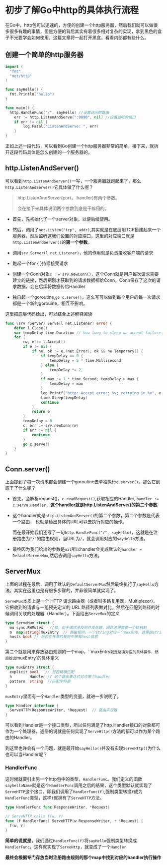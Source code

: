 # 初步了解Go中http的具体执行流程

在Go中，http包可以迅速的，方便的创建一个http服务器，然后我们就可以做很多很多有趣的事情，但是方便的背后其实有着很多相对复杂的实现，拿到黑色的盒子不光要学会如何使用，这篇文章将一起打开黑盒，看看内部都有些什么。


## 创建一个简单的http服务器

```go
import (
  "fmt"
  "net/http"
)

func sayHello() {
  fmt.Println("hello")
}

func main() {
  http.HandleFunc("/", sayHello) //设置访问的路由
	err := http.ListenAndServe(":9090", nil) //设置监听的端口
	if err != nil {
		log.Fatal("ListenAndServe: ", err)
	}
}
```
正如上述一段代码，可以看到Go创建一个http服务器非常的简单，接下来，就拆开这段代码具体是怎么创建的一个服务器的。

## http.ListenAndServer()
可以看到`http.ListenAndServer()`一写，一个服务器就跑起来了，那么`http.ListenAndServer()`它具体做了什么呢？


> http.ListenAndServer(port， handler)有两个参数。
> 
> 会在接下来具体说明两个参数到底是干嘛用的。

- 首先，先初始化了一个server对象，以便后续使用。

- 然后，调用了`net.Listen("tcp", addr)`,其实就是在底层用TCP搭建起来一个服务器，然后监听这我们设置的对应端口，这里的对应端口就是`http.ListenAndServer()`的**第一个参数**。
- 调用`srv.Server(l net.Listener)`，他的作用就是负责接收客户端的请求

- 跑起一个for { }持续接受请求

- 创建一个Conn对象`c ：= srv.NewConn()`，这个Conn就是用户每次请求需要建立的链接，然后把刚才获取到的请求数据都给Conn。Conn保存了这次的请求数据，会在后续将数据传给Handler

- 独自起一个goroutine,`go c.serve()`。这么写可以做到每个用户的每一次请求都是一个新的gorouine，相互不影响。


这里把底层代码给出，可以结合上述解释阅读

```go
func (srv *Server) Serve(l net.Listener) error {
	defer l.Close()
	var tempDelay time.Duration // how long to sleep on accept failure
	for {
		rw, e := l.Accept()
		if e != nil {
			if ne, ok := e.(net.Error); ok && ne.Temporary() {
				if tempDelay == 0 {
					tempDelay = 5 * time.Millisecond
				} else {
					tempDelay *= 2
				}
				if max := 1 * time.Second; tempDelay > max {
					tempDelay = max
				}
				log.Printf("http: Accept error: %v; retrying in %v", e, tempDelay)
				time.Sleep(tempDelay)
				continue
			}
			return e
		}
		tempDelay = 0
		c, err := srv.newConn(rw)
		if err != nil {
			continue
		}
		go c.serve()
	}
}
```

## Conn.server()
上面提到了每一次请求都会创建一个goroutine去单独执行`c.server()`。那么它到底干了什么呢？

- 首先，会解析request()，`c.readRequest()`,获取相应的Handler, `handler := c.serve.Handler`，**这个handler就是http.ListenAndServe()的第二个参数**
- 这个handler就是`http.ListenAndServer()`的第二个参数，第二个参数是代表一个路由，   也就是给出具体的URL可以去执行对应的操作。

  而在最开始我们还写了一句`http.HandleFunc("/", sayHello)`，这就是在注册路由为`"/"`的路由规则，当URL为`/`，就会调用对应的`sayHello`方法。

- 最终因为我们给出的参数是`nil`所以handler会变成默认的`handler = DefaultServerMux`,然后去调用`sayHello`方法。


## ServerMux
上面的过程在最后，调用了默认的`DefaultServerMux`然后最终执行了`sayHello`方法。其实在这里也是有很多步骤的，并非很简单就实现了。

`ServeMux`本质上是一个 HTTP 请求路由器（或者叫多路复用器，Multiplexor）。它把收到的请求与一组预先定义的 URL 路径列表做对比，然后在匹配到路径的时候调用关联的处理器（Handler）。下面给出`ServeMux`的定义

```go
type ServeMux struct {
  mu sync.RWMutex   //锁，由于请求涉及到并发处理，因此这里需要一个锁机制
  m  map[string]muxEntry  // 路由规则，一个string对应一个mux实体，这里的string就是注册的路由表达式
  hosts bool // 是否在任意的规则中带有host信息
}
```

第二个就是用来存放路由规则的一个map，``muxEntry`就是路由对应的具体操作，然后给出`muxEntry`的具体定义

```go
type muxEntry struct {
  explicit bool   // 是否精确匹配
  h        Handler // 这个路由表达式对应哪个handler
  pattern  string  //匹配字符串
}
```

`muxEntry`里面有一个`Handler`类型的变量，就进一步说明了。

```go
type Handler interface {
  ServeHTTP(ResponseWriter, *Request)  // 路由实现器
}
```
可以看到Handler是一个接口类型，所以任何满足了http.Handler接口的对象都可作为一个处理器，通俗的说就是任何实现了`ServeHttp()`方法的都可以作为某个路由的Handler。

到这里也许会有一个问题，就是最开始`sayHello()`并没有实现`ServeHttp()`为什么也可以当Handler呢？

### HandlerFunc
这时候就要引出另一个http包中的类型，`HandlerFunc`。我们定义的函数`sayhelloName`就是这个`HandlerFunc`调用之后的结果，这个类型默认就实现了`ServeHTTP`这个接口，即我们调用了`HandlerFunc(f)`,强制类型转换`f`成为`HandlerFunc`类型，这样`f`就拥有了`ServeHTTP`方法。

```go
type HandlerFunc func(ResponseWriter, *Request)

// ServeHTTP calls f(w, r)
func (f HandlerFunc) ServeHTTP(w ResponseWriter, r *Request) {
  f(w, r)
}
```

**简单的说就是**，我们通过`HandlerFunc(f)`将`sayHello`强制类型转换成`HandlerFunc`，这样就实现了`ServeHttp`，就变成了一个`Handler`


**最终会根据专门存放当时注册路由规则的那个map中找到对应的handler执行操作**